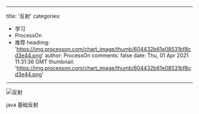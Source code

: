 
---
title: '反射'
categories: 
 - 学习
 - ProcessOn
 - 推荐
headimg: 'https://img.processon.com/chart_image/thumb/604432b61e08531bf8cd3e44.png'
author: ProcessOn
comments: false
date: Thu, 01 Apr 2021 11:31:36 GMT
thumbnail: 'https://img.processon.com/chart_image/thumb/604432b61e08531bf8cd3e44.png'
---

<div>   
<img class="thumb" alt="反射" src="https://img.processon.com/chart_image/thumb/604432b61e08531bf8cd3e44.png" referrerpolicy="no-referrer">
<p>java 基础反射</p>  
</div>
            